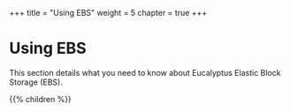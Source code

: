 +++
title = "Using EBS"
weight = 5
chapter = true
+++


# Using EBS
This section details what you need to know about Eucalyptus Elastic Block Storage (EBS).

{{% children %}}
